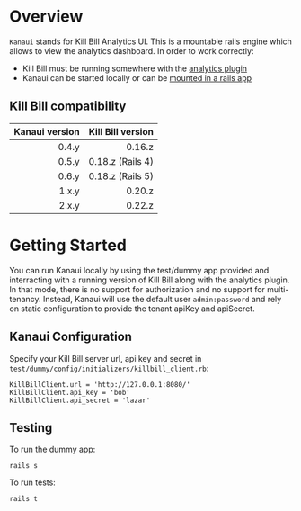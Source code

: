 
Overview
========

`Kanaui` stands for Kill Bill Analytics UI. This is a mountable rails engine which allows to view the analytics dashboard. In order to work correctly:
* Kill Bill must be running somewhere with the [analytics plugin](https://github.com/killbill/killbill-analytics-plugin)
* Kanaui can be started locally or can be [mounted in a rails app](https://github.com/killbill/killbill-admin-ui-standalone)

Kill Bill compatibility
-----------------------

| Kanaui version | Kill Bill version |
| -------------: | ----------------: |
| 0.4.y          | 0.16.z            |
| 0.5.y          | 0.18.z (Rails 4)  |
| 0.6.y          | 0.18.z (Rails 5)  |
| 1.x.y          | 0.20.z            |
| 2.x.y          | 0.22.z            |

Getting Started
===============

You can run Kanaui locally by using the test/dummy app provided and interracting with a running version of Kill Bill along with the analytics plugin. In that mode,
there is no support for authorization and no support for multi-tenancy. Instead, Kanaui will use the default user `admin:password` and rely on static configuration
to provide the tenant apiKey and apiSecret.



Kanaui Configuration
--------------------

Specify your Kill Bill server url, api key and secret in ```test/dummy/config/initializers/killbill_client.rb```:

```
KillBillClient.url = 'http://127.0.0.1:8080/'
KillBillClient.api_key = 'bob'
KillBillClient.api_secret = 'lazar'
```

Testing
-------

To run the dummy app:

```
rails s
```


To run tests:

```
rails t
```
